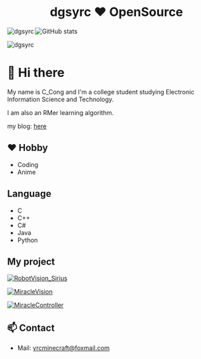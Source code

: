 
 <h1 align="center">dgsyrc ❤ OpenSource</h1>
 
 
 
 

 <p><img align="left" src="https://github-readme-stats.vercel.app/api/top-langs?username=dgsyrc&show_icons=true&locale=en&layout=compact" alt="dgsyrc" /></p>
 
 <p><img align="center" src="https://github-readme-stats.vercel.app/api?username=dgsyrc&layout=compact&hide=html&title_color=CC88BB&text_color=885566&bg_color=20,F2FBFF,E6F8FF,FFE6EB,FFF2F5" align="center" alt="GitHub stats" /></p>

 <p><img align="center" src="https://github-readme-streak-stats.herokuapp.com/?user=dgsyrc&" alt="dgsyrc" /></p>
 

# 👋 Hi there

My name is C_Cong and I'm a college student studying Electronic Information Science and Technology.

I am also an RMer learning algorithm.

my blog: [here](https://blog.ccongcirno.cn)

## ❤️ Hobby
- Coding
- Anime

## Language
- C
- C++
- C#
- Java
- Python

## My project

[![RobotVision_Sirius](https://github-readme-stats.vercel.app/api/pin/?username=dgsyrc&repo=RobotVision_Sirius)](https://github.com/dgsyrc/RobotVision_Sirius)

[![MiracleVision](https://github-readme-stats.vercel.app/api/pin/?username=dgsyrc&repo=MiracleVision)](https://github.com/dgsyrc/MiracleVision)

[![MiracleController](https://github-readme-stats.vercel.app/api/pin/?username=dgsyrc&repo=MiracleController)](https://github.com/dgsyrc/MiracleController)


## 📫 Contact
- Mail: yrcminecraft@foxmail.com






